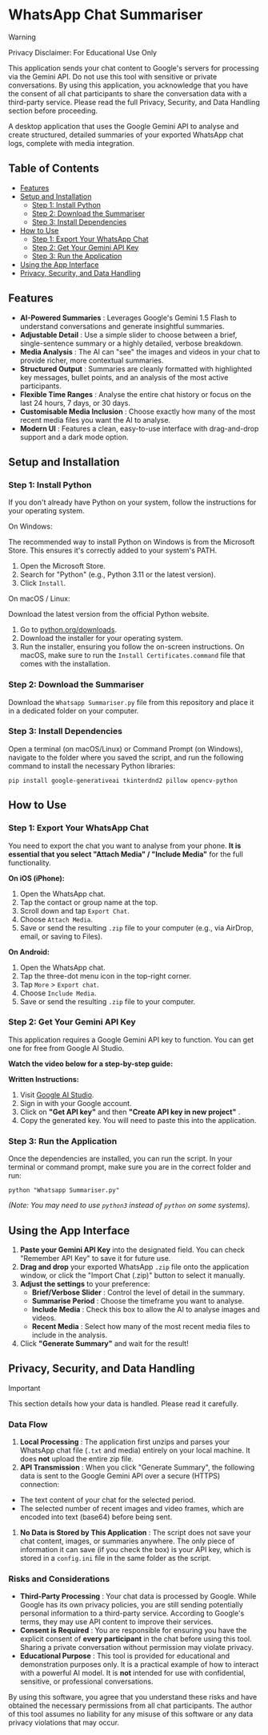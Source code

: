 # WhatsApp Chat Summariser

> [!WARNING]
>
> Privacy Disclaimer: For Educational Use Only
>
> This application sends your chat content to Google's servers for processing via the Gemini API. Do not use this tool with sensitive or private conversations. By using this application, you acknowledge that you have the consent of all chat participants to share the conversation data with a third-party service. Please read the full Privacy, Security, and Data Handling section before proceeding.

A desktop application that uses the Google Gemini API to analyse and create structured, detailed summaries of your exported WhatsApp chat logs, complete with media integration.

## Table of Contents

* [Features](https://www.google.com/search?q=%23features "null")
* [Setup and Installation](https://www.google.com/search?q=%23setup-and-installation "null")
  * [Step 1: Install Python](https://www.google.com/search?q=%23step-1-install-python "null")
  * [Step 2: Download the Summariser](https://www.google.com/search?q=%23step-2-download-the-summariser "null")
  * [Step 3: Install Dependencies](https://www.google.com/search?q=%23step-3-install-dependencies "null")
* [How to Use](https://www.google.com/search?q=%23how-to-use "null")
  * [Step 1: Export Your WhatsApp Chat](https://www.google.com/search?q=%23step-1-export-your-whatsapp-chat "null")
  * [Step 2: Get Your Gemini API Key](https://www.google.com/search?q=%23step-2-get-your-gemini-api-key "null")
  * [Step 3: Run the Application](https://www.google.com/search?q=%23step-3-run-the-application "null")
* [Using the App Interface](https://www.google.com/search?q=%23using-the-app-interface "null")
* [Privacy, Security, and Data Handling](https://www.google.com/search?q=%23privacy-security-and-data-handling "null")

## Features

* **AI-Powered Summaries** : Leverages Google's Gemini 1.5 Flash to understand conversations and generate insightful summaries.
* **Adjustable Detail** : Use a simple slider to choose between a brief, single-sentence summary or a highly detailed, verbose breakdown.
* **Media Analysis** : The AI can "see" the images and videos in your chat to provide richer, more contextual summaries.
* **Structured Output** : Summaries are cleanly formatted with highlighted key messages, bullet points, and an analysis of the most active participants.
* **Flexible Time Ranges** : Analyse the entire chat history or focus on the last 24 hours, 7 days, or 30 days.
* **Customisable Media Inclusion** : Choose exactly how many of the most recent media files you want the AI to analyse.
* **Modern UI** : Features a clean, easy-to-use interface with drag-and-drop support and a dark mode option.

## Setup and Installation

### Step 1: Install Python

If you don't already have Python on your system, follow the instructions for your operating system.

On Windows:

The recommended way to install Python on Windows is from the Microsoft Store. This ensures it's correctly added to your system's PATH.

1. Open the Microsoft Store.
2. Search for "Python" (e.g., Python 3.11 or the latest version).
3. Click `Install`.

On macOS / Linux:

Download the latest version from the official Python website.

1. Go to [python.org/downloads](https://www.python.org/downloads/ "null").
2. Download the installer for your operating system.
3. Run the installer, ensuring you follow the on-screen instructions. On macOS, make sure to run the `Install Certificates.command` file that comes with the installation.

### Step 2: Download the Summariser

Download the `Whatsapp Summariser.py` file from this repository and place it in a dedicated folder on your computer.

### Step 3: Install Dependencies

Open a terminal (on macOS/Linux) or Command Prompt (on Windows), navigate to the folder where you saved the script, and run the following command to install the necessary Python libraries:

```
pip install google-generativeai tkinterdnd2 pillow opencv-python

```

## How to Use

### Step 1: Export Your WhatsApp Chat

You need to export the chat you want to analyse from your phone. **It is essential that you select "Attach Media" / "Include Media"** for the full functionality.

**On iOS (iPhone):**

1. Open the WhatsApp chat.
2. Tap the contact or group name at the top.
3. Scroll down and tap `Export Chat`.
4. Choose `Attach Media`.
5. Save or send the resulting `.zip` file to your computer (e.g., via AirDrop, email, or saving to Files).

**On Android:**

1. Open the WhatsApp chat.
2. Tap the three-dot menu icon in the top-right corner.
3. Tap `More` > `Export chat`.
4. Choose `Include Media`.
5. Save or send the resulting `.zip` file to your computer.

### Step 2: Get Your Gemini API Key

This application requires a Google Gemini API key to function. You can get one for free from Google AI Studio.

**Watch the video below for a step-by-step guide:**

**Written Instructions:**

1. Visit [Google AI Studio](https://aistudio.google.com/ "null").
2. Sign in with your Google account.
3. Click on **"Get API key"** and then  **"Create API key in new project"** .
4. Copy the generated key. You will need to paste this into the application.

### Step 3: Run the Application

Once the dependencies are installed, you can run the script. In your terminal or command prompt, make sure you are in the correct folder and run:

```
python "Whatsapp Summariser.py"

```

*(Note: You may need to use `python3` instead of `python` on some systems).*

## Using the App Interface

1. **Paste your Gemini API Key** into the designated field. You can check "Remember API Key" to save it for future use.
2. **Drag and drop** your exported WhatsApp `.zip` file onto the application window, or click the "Import Chat (.zip)" button to select it manually.
3. **Adjust the settings** to your preference:
   * **Brief/Verbose Slider** : Control the level of detail in the summary.
   * **Summarise Period** : Choose the timeframe you want to analyse.
   * **Include Media** : Check this box to allow the AI to analyse images and videos.
   * **Recent Media** : Select how many of the most recent media files to include in the analysis.
4. Click **"Generate Summary"** and wait for the result!

## Privacy, Security, and Data Handling

> [!IMPORTANT]
>
> This section details how your data is handled. Please read it carefully.

### Data Flow

1. **Local Processing** : The application first unzips and parses your WhatsApp chat file (`.txt` and media) entirely on your local machine. It does **not** upload the entire zip file.
2. **API Transmission** : When you click "Generate Summary", the following data is sent to the Google Gemini API over a secure (HTTPS) connection:

* The text content of your chat for the selected period.
* The selected number of recent images and video frames, which are encoded into text (base64) before being sent.

1. **No Data is Stored by This Application** : The script does not save your chat content, images, or summaries anywhere. The only piece of information it can save (if you check the box) is your API key, which is stored in a `config.ini` file in the same folder as the script.

### Risks and Considerations

* **Third-Party Processing** : Your chat data is processed by Google. While Google has its own privacy policies, you are still sending potentially personal information to a third-party service. According to Google's terms, they may use API content to improve their services.
* **Consent is Required** : You are responsible for ensuring you have the explicit consent of **every participant** in the chat before using this tool. Sharing a private conversation without permission may violate privacy.
* **Educational Purpose** : This tool is provided for educational and demonstration purposes only. It is a practical example of how to interact with a powerful AI model. It is **not** intended for use with confidential, sensitive, or professional conversations.

By using this software, you agree that you understand these risks and have obtained the necessary permissions from all chat participants. The author of this tool assumes no liability for any misuse of this software or any data privacy violations that may occur.
